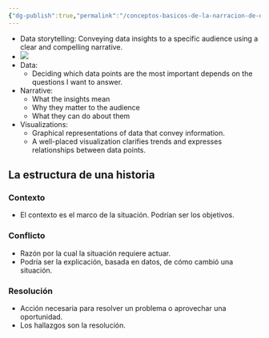 ```yaml
---
{"dg-publish":true,"permalink":"/conceptos-basicos-de-la-narracion-de-datos/","created":"2024-03-17T18:39:00.211-05:00","updated":"2024-03-17T18:52:38.439-05:00"}
---
```


- Data storytelling: Conveying data insights to a specific audience using a clear and compelling narrative.
- ![](https://i.imgur.com/H1kYu53.png)
- Data: 
	- Deciding which data points are the most important depends on the questions I want to answer.
- Narrative:
	- What the insights mean
	- Why they matter to the audience
	- What they can do about them
- Visualizations:
	- Graphical representations of data that convey information.
	- A well-placed visualization clarifies trends and expresses relationships between data points.
## La estructura de una historia
### Contexto
- El contexto es el marco de la situación. Podrían ser los objetivos.
### Conflicto
- Razón por la cual la situación requiere actuar.
- Podría ser la explicación, basada en datos, de cómo cambió una situación.
### Resolución
- Acción necesaria para resolver un problema o aprovechar una oportunidad.
- Los hallazgos son la resolución.